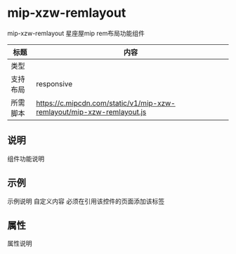 # mip-xzw-remlayout
mip-xzw-remlayout 星座屋mip rem布局功能组件

标题|内容
----|----
类型|
支持布局|responsive
所需脚本|https://c.mipcdn.com/static/v1/mip-xzw-remlayout/mip-xzw-remlayout.js

## 说明

组件功能说明

## 示例
示例说明
<mip-xzw-remlayout>
    自定义内容
</mip-xzw-remlayout>
必须在引用该控件的页面添加该标签
## 属性

属性说明
